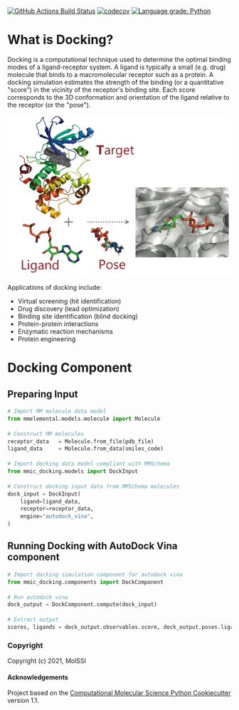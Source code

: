 [//]: # (Badges)
[![GitHub Actions Build Status](https://github.com/MolSSI/mmic_docking/workflows/CI/badge.svg)](https://github.com/MolSSI/mmic_docking/actions?query=workflow%3ACI)
[![codecov](https://codecov.io/gh/MolSSI/mmic_docking/branch/master/graph/badge.svg)](https://codecov.io/gh/MolSSI/mmic_docking/branch/master)
[![Language grade: Python](https://img.shields.io/lgtm/grade/python/g/MolSSI/mmic_docking.svg?logo=lgtm&logoWidth=18)](https://lgtm.com/projects/g/MolSSI/mmic_mda/context:python)

# What is Docking?
Docking is a computational technique used to determine the optimal binding modes of a ligand-receptor system. A ligand is typically a small (e.g. drug) molecule that binds to a macromolecular receptor such as a protein. A docking simulation estimates the strength of the binding (or a quantitative "score") in the vicinity of the receptor's binding site. Each score corresponds to the 3D conformation and orientation of the ligand relative to the receptor (or the "pose").

<p align="center">
<img src="mmic_docking/data/imgs/docking-sys-removebg.png" width="500">
</p>
    
Applications of docking include:

- Virtual screening (hit identification)
- Drug discovery (lead optimization)
- Binding site identification (blind docking)
- Protein-protein interactions
- Enzymatic reaction mechanisms
- Protein engineering

# Docking Component
## Preparing Input

```python
# Import MM molecule data model
from mmelemental.models.molecule import Molecule

# Construct MM molecules
receptor_data   = Molecule.from_file(pdb_file)
ligand_data     = Molecule.from_data(smiles_code)

# Import docking data model compliant with MMSchema
from mmic_docking.models import DockInput

# Construct docking input data from MMSchema molecules
dock_input = DockInput(
    ligand=ligand_data, 
    receptor=receptor_data, 
    engine="autodock_vina",
)

```

## Running Docking with AutoDock Vina component

```python
# Import docking simulation component for autodock vina
from mmic_docking.components import DockComponent

# Run autodock vina
dock_output = DockComponent.compute(dock_input)

# Extract output
scores, ligands = dock_output.observables.score, dock_output.poses.ligand
```

### Copyright

Copyright (c) 2021, MolSSI


#### Acknowledgements

Project based on the
[Computational Molecular Science Python Cookiecutter](https://github.com/molssi/cookiecutter-cms) version 1.1.
